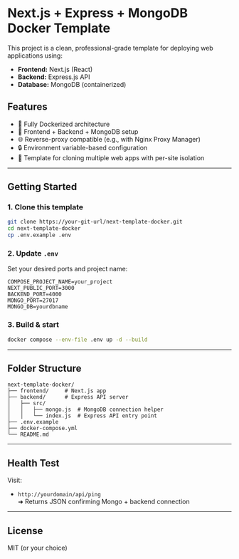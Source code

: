 # Next.js + Express + MongoDB Docker Template

This project is a clean, professional-grade template for deploying web applications using:
- **Frontend:** Next.js (React)
- **Backend:** Express.js API
- **Database:** MongoDB (containerized)

## Features
- 🔧 Fully Dockerized architecture
- 🔁 Frontend + Backend + MongoDB setup
- 🌐 Reverse-proxy compatible (e.g., with Nginx Proxy Manager)
- 🔒 Environment variable-based configuration
- 📁 Template for cloning multiple web apps with per-site isolation

---

## Getting Started

### 1. Clone this template
```bash
git clone https://your-git-url/next-template-docker.git
cd next-template-docker
cp .env.example .env
```

### 2. Update `.env`
Set your desired ports and project name:
```env
COMPOSE_PROJECT_NAME=your_project
NEXT_PUBLIC_PORT=3000
BACKEND_PORT=4000
MONGO_PORT=27017
MONGO_DB=yourdbname
```

### 3. Build & start
```bash
docker compose --env-file .env up -d --build
```

---

## Folder Structure
```
next-template-docker/
├── frontend/     # Next.js app
├── backend/      # Express API server
│   ├── src/
│   │   ├── mongo.js  # MongoDB connection helper
│   │   └── index.js  # Express API entry point
├── .env.example
├── docker-compose.yml
└── README.md
```

---

## Health Test
Visit:
- `http://yourdomain/api/ping`  
  ➜ Returns JSON confirming Mongo + backend connection

---

## License
MIT (or your choice)
